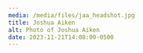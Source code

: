 ```yaml
---
media: /media/files/jaa_headshot.jpg
title: Joshua Aiken
alt: Photo of Joshua Aiken
date: 2023-11-21T14:08:00-0500
---
```

